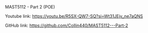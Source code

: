 MAST5112 - Part 2 (POE)

Youtube link: https://youtu.be/R5SX-QW7-SQ?si=Wt31JEjv_ne7aQNS

GitHub link: https://github.com/Collin440/MAST5112---Part-2
